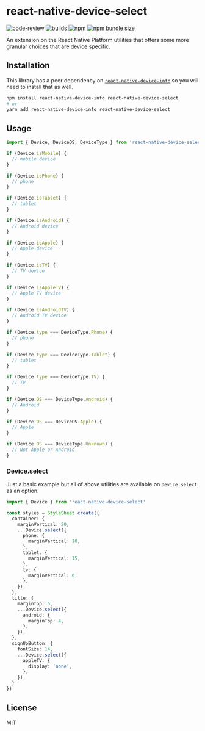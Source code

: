 # react-native-device-select

[![code-review](https://github.com/wouterds/react-native-device-select/workflows/code-review/badge.svg)](https://github.com/wouterds/react-native-device-select/actions/workflows/code-review.yml)
[![builds](https://github.com/wouterds/react-native-device-select/workflows/builds/badge.svg)](https://github.com/wouterds/react-native-device-select/actions/workflows/builds.yml)
[![npm](https://img.shields.io/npm/v/react-native-device-select)](https://www.npmjs.com/package/react-native-device-select)
[![npm bundle size](https://img.shields.io/bundlephobia/min/react-native-device-select)](https://www.npmjs.com/package/react-native-device-select)
<!-- [![npm downloads](https://img.shields.io/npm/dm/react-native-device-select)](https://www.npmjs.com/package/react-native-device-select) -->

An extension on the React Native Platform utilities that offers some more granular choices that are device specific.

## Installation

This library has a peer dependency on [`react-native-device-info`](https://github.com/react-native-device-info/react-native-device-info) so you will need to install that as well.

```sh
npm install react-native-device-info react-native-device-select
# or
yarn add react-native-device-info react-native-device-select
```

## Usage

```ts
import { Device, DeviceOS, DeviceType } from 'react-native-device-select'

if (Device.isMobile) {
  // mobile device
}

if (Device.isPhone) {
  // phone
}

if (Device.isTablet) {
  // tablet
}

if (Device.isAndroid) {
  // Android device
}

if (Device.isApple) {
  // Apple device
}

if (Device.isTV) {
  // TV device
}

if (Device.isAppleTV) {
  // Apple TV device
}

if (Device.isAndroidTV) {
  // Android TV device
}

if (Device.type === DeviceType.Phone) {
  // phone
}

if (Device.type === DeviceType.Tablet) {
  // tablet
}

if (Device.type === DeviceType.TV) {
  // TV
}

if (Device.OS === DeviceType.Android) {
  // Android
}

if (Device.OS === DeviceOS.Apple) {
  // Apple
}

if (Device.OS === DeviceType.Unknown) {
  // Not Apple or Android
}
```

### Device.select

Just a basic example but all of above utilities are available on `Device.select` as an option.

```ts
import { Device } from 'react-native-device-select'

const styles = StyleSheet.create({
  container: {
    marginVertical: 20,
    ...Device.select({
      phone: {
        marginVertical: 10,
      },
      tablet: {
        marginVertical: 15,
      },
      tv: {
        marginVertical: 0,
      },
    }),
  },
  title: {
    marginTop: 5,
    ...Device.select({
      android: {
        marginTop: 4,
      },
    }),
  },
  signUpButton: {
    fontSize: 14,
    ...Device.select({
      appleTV: {
        display: 'none',
      },
    }),
  }
})
```

## License

MIT
